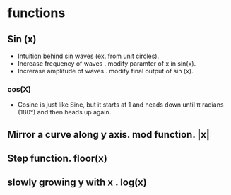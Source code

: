 # functions

## Sin (x)
 - Intuition behind sin waves (ex. from unit circles).
 - Increase frequency of waves . modify paramter of x in sin(x).
 - Increrase amplitude of waves . modify final output of sin (x).

### cos(X)
- Cosine is just like Sine, but it starts at 1 and heads down until π radians (180°) and then heads up again.





## Mirror a curve along y axis. mod function. |x|



## Step function.  floor(x)

## slowly growing y with x . log(x)

